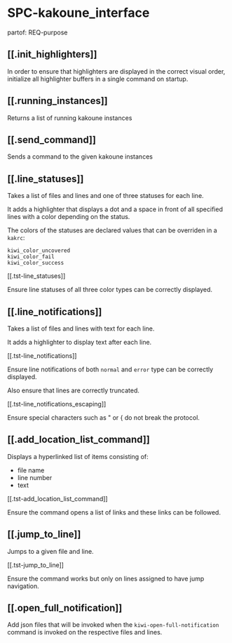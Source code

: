 # SPC-kakoune_interface
partof: REQ-purpose
###

## [[.init_highlighters]]

In order to ensure that highlighters are displayed in the correct visual order,
initialize all highlighter buffers in a single command on startup.

## [[.running_instances]]

Returns a list of running kakoune instances

## [[.send_command]]

Sends a command to the given kakoune instances

## [[.line_statuses]]

Takes a list of files and lines and one of three statuses for each line.

It adds a highlighter that displays a dot and a space in front of all specified lines
with a color depending on the status.

The colors of the statuses are declared values that can be overriden in a `kakrc`:

```
kiwi_color_uncovered
kiwi_color_fail
kiwi_color_success
```

[[.tst-line_statuses]]

Ensure line statuses of all three color types can be correctly displayed.

## [[.line_notifications]]

Takes a list of files and lines with text for each line.

It adds a highlighter to display text after each line.

[[.tst-line_notifications]]

Ensure line notifications of both `normal` and `error` type can be correctly displayed.

Also ensure that lines are correctly truncated.

[[.tst-line_notifications_escaping]]

Ensure special characters such as " or { do not break the protocol.

## [[.add_location_list_command]]

Displays a hyperlinked list of items consisting of:
* file name
* line number
* text

[[.tst-add_location_list_command]]

Ensure the command opens a list of links and these links can be followed.

## [[.jump_to_line]]

Jumps to a given file and line.

[[.tst-jump_to_line]]

Ensure the command works but only on lines assigned to have jump navigation.

## [[.open_full_notification]]

Add json files that will be invoked when the `kiwi-open-full-notification`
command is invoked on the respective files and lines.
